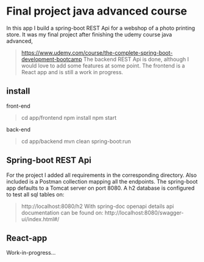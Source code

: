 # Final project java advanced course

In this app I build a spring-boot REST Api for a webshop of a photo printing store.
It was my final project after finishing the udemy course java advanced,
> https://www.udemy.com/course/the-complete-spring-boot-development-bootcamp
The backend REST Api is done, although I would love to add some features at some point.
The frontend is a React app and is still a work in progress.

## install

front-end
> cd app/frontend
> npm install
> npm start

back-end
> cd app/backend
> mvn clean spring-boot:run

## Spring-boot REST Api 

For the project I added all requirements in the corresponding directory.
Also included is a Postman collection mapping all the endpoints.
The spring-boot app defaults to a Tomcat server on port 8080.
A h2 database is configured to test all sql tables on:
> http://localhost:8080/h2
With spring-doc openapi details api documentation can be found on:
> http://localhost:8080/swagger-ui/index.html#/

## React-app 

Work-in-progress...